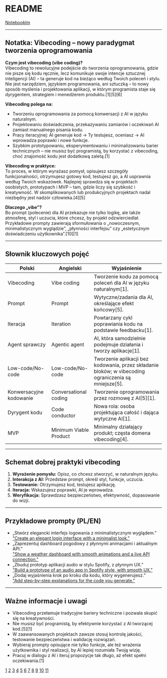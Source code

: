 # README

[Notebooklm](https://notebooklm.google.com/notebook/3985722f-c201-4c4b-bf4f-54b5f6803fae)

***

## Notatka: Vibecoding – nowy paradygmat tworzenia oprogramowania

**Czym jest vibecoding (vibe coding)?**  
Vibecoding to rewolucyjne podejście do tworzenia oprogramowania, gdzie nie pisze się kodu ręcznie, lecz komunikuje swoje intencje sztucznej inteligencji (AI) – ta generuje kod na bieżąco według Twoich poleceń i stylu. Nie jest narzędziem, językiem programowania, ani sztuczką – to nowy sposób myślenia i projektowania aplikacji, w którym programista staje się dyrygentem, strategiem i menedżerem produktu.[1][5][6]

**Vibecoding polega na:**

- Tworzeniu oprogramowania za pomocą konwersacji z AI w języku naturalnym.
- Projektowaniu doświadczenia, przekazywaniu zamiarów i oczekiwań AI zamiast manualnego pisania kodu.
- Pracy iteracyjnej: AI generuje kod → Ty testujesz, oceniasz → AI wprowadza poprawki i nowe funkcje.  
- Szybkim prototypowaniu, eksperymentowaniu i minimalizowaniu barier technicznych – nie musisz być programistą, by korzystać z vibecoding, choć znajomość kodu jest dodatkową zaletą.[1]

**Vibecoding w praktyce:**  
To proces, w którym wyrażasz pomysł, opisujesz szczegóły funkcjonalności, otrzymujesz gotowy kod, testujesz go, a AI usprawnia według Twoich wskazówek. Najlepiej sprawdza się w projektach osobistych, prototypach i MVP – tam, gdzie liczy się szybkość i kreatywność. W skomplikowanych lub produkcyjnych projektach nadal niezbędny jest nadzór człowieka.[4][5]

**Dlaczego „vibe”?**  
Bo prompt (polecenie) dla AI przekazuje nie tylko logikę, ale także atmosferę, styl i uczucia, które chcesz, by projekt odzwierciedlał. Przykładowe prompty zawierają sformułowania o „nowoczesnym, minimalistycznym wyglądzie”, „płynności interfejsu” czy „estetycznym doświadczeniu użytkownika”.[10][1]

***

## Słownik kluczowych pojęć

| Polski | Angielski | Wyjaśnienie |
|--------|-----------|-------------|
| Vibecoding           | Vibe coding         | Tworzenie kodu za pomocą poleceń dla AI w języku naturalnym[1]. |
| Prompt               | Prompt              | Wytyczne/zadania dla AI, określające efekt końcowy[5]. |
| Iteracja             | Iteration           | Powtarzany cykl poprawiania kodu na podstawie feedbacku[1]. |
| Agent sprawczy       | Agentic agent       | AI, która samodzielnie podejmuje działania i tworzy aplikacje[1]. |
| Low-code/No-code     | Low-code/No-code    | Tworzenie aplikacji bez kodowania, przez składanie bloków; w vibecoding ograniczenia są mniejsze[5]. |
| Konwersacyjne kodowanie | Conversational coding | Tworzenie oprogramowania przez rozmowę z AI[5][1]. |
| Dyrygent kodu        | Code conductor      | Nowa rola: osoba projektująca całość i dająca wytyczne AI[1]. |
| MVP                  | Minimum Viable Product | Minimalny działający produkt; częsta domena vibecoding[4]. |

***

## Schemat dobrej praktyki vibecoding

1. **Wyrażenie pomysłu:** Opisz, co chcesz stworzyć, w naturalnym języku.
2. **Interakcja z AI:** Przedstaw prompt, określ styl, funkcje, uczucia.
3. **Testowanie:** Otrzymujesz kod, testujesz aplikację.
4. **Iteracja:** Wskazujesz poprawki, AI je wprowadza.
5. **Weryfikacja:** Sprawdzasz bezpieczeństwo, efektywność, dopasowanie do wizji.

***

## Przykładowe prompty (PL/EN)

- „Stwórz elegancki interfejs logowania z minimalistycznym wyglądem.”  
  ["Create an elegant login interface with a minimalist look."](10)
- „Zaprezentuj dashboard pogodowy z płynnymi animacjami i aktualnym API.”  
  ["Show a weather dashboard with smooth animations and a live API connection."](5)
- „Zbuduj prototyp aplikacji audio w stylu Spotify, z płynnym UX.”  
  ["Build a prototype of an audio app in Spotify style, with smooth UX."](10)
- „Dodaj wyjaśnienia krok po kroku dla kodu, który wygenerujesz.”  
  ["Add step-by-step explanations for the code you generate."](11)

***

## Ważne informacje i uwagi

- Vibecoding przełamuje tradycyjne bariery techniczne i pozwala skupić się na kreatywności.
- Nie musisz być programistą, by efektywnie korzystać z AI tworzącej kod.[5][1]
- W zaawansowanych projektach zawsze stosuj kontrolę jakości, testowanie bezpieczeństwa i walidację rozwiązań.
- Wybieraj prompty opisujące nie tylko funkcje, ale też wrażenia użytkownika i styl realizacji, by AI lepiej rozumiała Twoją wizję.
- Pracuj w dialogu z AI i iteruj propozycje tak długo, aż efekt spełni oczekiwania.[1]

[1](https://seo-www.pl/blog/vibe-coding-nowa-era-programowania-czy-chwilowy-trend/)
[2](https://www.index.dev/blog/vibe-coding-vs-traditional-coding)
[3](https://homodigital.pl/vibe-coding-gdy-kod-pisze-sie-sam-pokusy-i-pulapki-programowania-z-ai/)
[4](https://itmakeovers.pl/blog/vibe-coding-przyszlosc-programowania-czy-chwilowa-moda-2025)
[5](https://pl.linkedin.com/pulse/vibe-coding-w-automatyzacji-biznesu-alternatywa-dla-andrzej-sobczak-5edhf)
[6](https://grzegorzpawlowski.pl/vibe-coding/)
[7](https://mojafirma.infor.pl/e-firma/programy-dla-firm/6992406,vibe-coding-czy-ai-zredukuje-koszty-tworzenia-oprogramowania-a-programisci-beda-zbedni.html)
[8](https://nofluffjobs.com/pl/etc/praca-w-it/artykuly/o-co-chodzi-z-vibe-coding-probujemy-wyjasnic-nowe-pojecie/)
[9](https://www.reddit.com/r/ChatGPTCoding/comments/1iueymf/hot_take_vibe_coding_is_not_the_future/)
[10](https://www.tomsguide.com/ai/i-test-ai-for-a-living-these-are-my-9-favorite-prompts-for-vibe-coding)
[11](https://www.vibeclub.org/tutorials/glossary)
